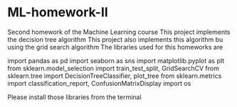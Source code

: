 # ML-homework-II
Second homework of the Machine Learning  course 
This project implements the decision tree algorithm 
This project also implements this algorithm bu using the grid search algorithm
The libraries used for this homeworks are 

import pandas as pd
import seaborn as sns
import matplotlib.pyplot as plt
from sklearn.model_selection import train_test_split, GridSearchCV
from sklearn.tree import DecisionTreeClassifier, plot_tree
from sklearn.metrics import classification_report, ConfusionMatrixDisplay
import os

Please install those libraries from the terminal 
